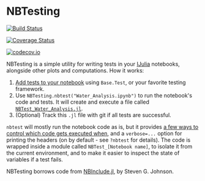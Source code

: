 # NBTesting

[![Build Status](https://travis-ci.org/cstjean/NBTesting.jl.svg?branch=master)](https://travis-ci.org/cstjean/NBTesting.jl)

[![Coverage Status](https://coveralls.io/repos/cstjean/NBTesting.jl/badge.svg?branch=master&service=github)](https://coveralls.io/github/cstjean/NBTesting.jl?branch=master)

[![codecov.io](http://codecov.io/github/cstjean/NBTesting.jl/coverage.svg?branch=master)](http://codecov.io/github/cstjean/NBTesting.jl?branch=master)

NBTesting is a simple utility for writing tests in your
[IJulia](https://github.com/JuliaLang/IJulia.jl) notebooks, alongside other plots and
computations. How it works:

1. [Add tests to your notebook](test/Water_Analysis.ipynb) using `Base.Test`, or your
favorite testing framework.
2. Use `NBTesting.nbtest("Water_Analysis.ipynb")` to run the notebook's code and
tests. It will create and execute a file called
[`NBTest_Water_Analysis.jl`](test/NBTest_Water_Analysis.jl).
3. (Optional) Track this `.jl` file with git if all tests are successful.

`nbtest` will mostly run the notebook code as is, but it provides [a few ways to
control which code gets executed when](test/Water_Analysis.ipynb), and a `verbose=...`
option for printing the headers (on by default - see `?nbtest` for details). The code is
wrapped inside a module called `NBTest_[Notebook name]`, to isolate it from the current
environment, and to make it easier to inspect the state of variables if a test fails.

NBTesting borrows code from [NBInclude.jl](https://github.com/stevengj/NBInclude.jl), by
Steven G. Johnson.